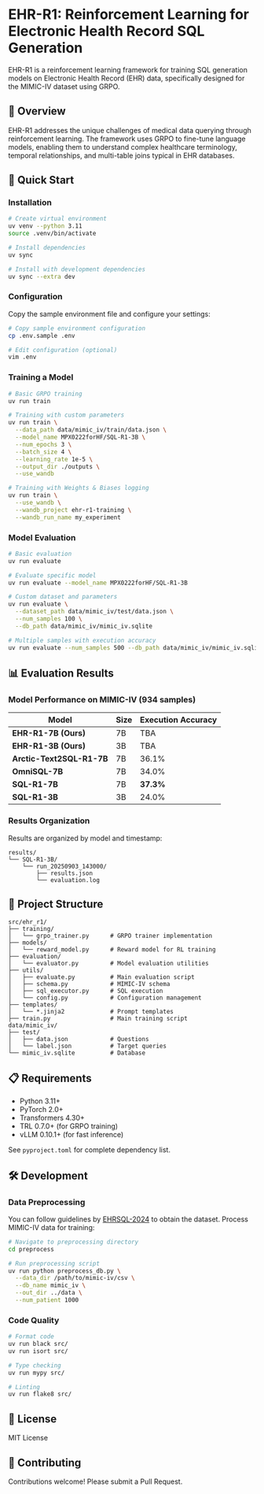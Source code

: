 # EHR-R1: Reinforcement Learning for Electronic Health Record SQL Generation

EHR-R1 is a reinforcement learning framework for training SQL generation models on Electronic Health Record (EHR) data, specifically designed for the MIMIC-IV dataset using GRPO.

## 🎯 Overview

EHR-R1 addresses the unique challenges of medical data querying through reinforcement learning. The framework uses GRPO to fine-tune language models, enabling them to understand complex healthcare terminology, temporal relationships, and multi-table joins typical in EHR databases.

## 🚀 Quick Start

### Installation

```bash
# Create virtual environment
uv venv --python 3.11
source .venv/bin/activate

# Install dependencies
uv sync

# Install with development dependencies
uv sync --extra dev
```

### Configuration

Copy the sample environment file and configure your settings:

```bash
# Copy sample environment configuration
cp .env.sample .env

# Edit configuration (optional)
vim .env
```

### Training a Model

```bash
# Basic GRPO training
uv run train

# Training with custom parameters
uv run train \
  --data_path data/mimic_iv/train/data.json \
  --model_name MPX0222forHF/SQL-R1-3B \
  --num_epochs 3 \
  --batch_size 4 \
  --learning_rate 1e-5 \
  --output_dir ./outputs \
  --use_wandb

# Training with Weights & Biases logging
uv run train \
  --use_wandb \
  --wandb_project ehr-r1-training \
  --wandb_run_name my_experiment
```

### Model Evaluation

```bash
# Basic evaluation
uv run evaluate

# Evaluate specific model
uv run evaluate --model_name MPX0222forHF/SQL-R1-3B

# Custom dataset and parameters
uv run evaluate \
  --dataset_path data/mimic_iv/test/data.json \
  --num_samples 100 \
  --db_path data/mimic_iv/mimic_iv.sqlite

# Multiple samples with execution accuracy
uv run evaluate --num_samples 500 --db_path data/mimic_iv/mimic_iv.sqlite
```

## 📊 Evaluation Results

### Model Performance on MIMIC-IV (934 samples)

| Model | Size | Execution Accuracy |
|-------|------|-------------------|
| **EHR-R1-7B (Ours)** | 7B | TBA |
| **EHR-R1-3B (Ours)** | 3B | TBA |
| **Arctic-Text2SQL-R1-7B** | 7B | 36.1% |
| **OmniSQL-7B** | 7B | 34.0% |
| **SQL-R1-7B** | 7B | **37.3%** |
| **SQL-R1-3B** | 3B | 24.0% |

### Results Organization

Results are organized by model and timestamp:

```
results/
└── SQL-R1-3B/
    └── run_20250903_143000/
        ├── results.json
        └── evaluation.log
```

## 📁 Project Structure

```
src/ehr_r1/
├── training/
│   └── grpo_trainer.py      # GRPO trainer implementation
├── models/
│   └── reward_model.py      # Reward model for RL training
├── evaluation/
│   └── evaluator.py         # Model evaluation utilities
├── utils/
│   ├── evaluate.py          # Main evaluation script
│   ├── schema.py            # MIMIC-IV schema
│   ├── sql_executor.py      # SQL execution
│   └── config.py            # Configuration management
├── templates/
│   └── *.jinja2             # Prompt templates
├── train.py                 # Main training script
data/mimic_iv/
├── test/
│   ├── data.json            # Questions
│   └── label.json           # Target queries
└── mimic_iv.sqlite          # Database
```

## 📋 Requirements

- Python 3.11+
- PyTorch 2.0+
- Transformers 4.30+
- TRL 0.7.0+ (for GRPO training)
- vLLM 0.10.1+ (for fast inference)

See `pyproject.toml` for complete dependency list.

## 🛠️ Development

### Data Preprocessing
You can follow guidelines by [EHRSQL-2024](https://github.com/glee4810/ehrsql-2024) to obtain the dataset.
Process MIMIC-IV data for training:

```bash
# Navigate to preprocessing directory
cd preprocess

# Run preprocessing script
uv run python preprocess_db.py \
  --data_dir /path/to/mimic-iv/csv \
  --db_name mimic_iv \
  --out_dir ../data \
  --num_patient 1000
```

### Code Quality

```bash
# Format code
uv run black src/
uv run isort src/

# Type checking
uv run mypy src/

# Linting
uv run flake8 src/
```

## 📄 License

MIT License

## 🤝 Contributing

Contributions welcome! Please submit a Pull Request.